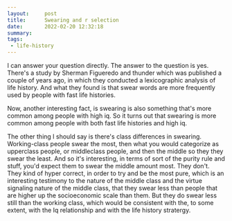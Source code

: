 ```yaml
---
layout:     post
title:      Swearing and r selection
date:       2022-02-20 12:32:18
summary:    
tags:
 - life-history
---
```


I can answer your question directly. The answer to the question is yes. There's a study by Sherman Figueredo and thunder which was published a couple of years ago, in which they conducted a lexicographic analysis of life history. And what they found is that swear words are more frequently used by people with fast life histories.

Now, another interesting fact, is swearing is also something that's more common among people with high iq. So it turns out that swearing is more common among people with both fast life histories and high iq.

The other thing I should say is there's class differences in swearing. Working-class people swear the most, then what you would categorize as upperclass people, or middleclass people, and then the middle so they they swear the least. And so it's interesting, in terms of sort of the purity rule and stuff, you'd expect them to swear the middle amount most. They don't. They kind of hyper correct, in order to try and be the most pure, which is an interesting testimony to the nature of the middle class and the virtue signaling nature of the middle class, that they swear less than people that are higher up the socioeconomic scale than them. But they do swear less still than the working class, which would be consistent with the, to some extent, with the Iq relationship and with the life history stratergy.